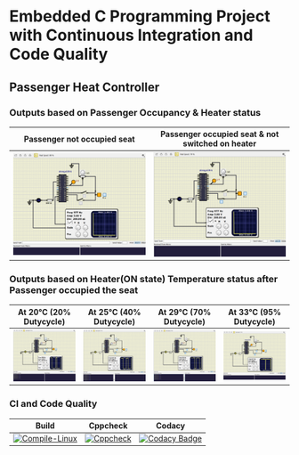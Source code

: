# Embedded C Programming Project with Continuous Integration and Code Quality

## Passenger Heat Controller

### Outputs based on Passenger Occupancy & Heater status 

|Passenger not occupied seat|Passenger occupied seat & not switched on heater|
|:--:|:--:|
|![1](simulation/1.png)|![2](simulation/2.png)|

### Outputs based on Heater(ON state) Temperature status after Passenger occupied the seat

|At 20°C (20% Dutycycle)|At 25°C (40% Dutycycle)|At 29°C (70% Dutycycle)|At 33°C (95% Dutycycle)|
|:--:|:--:|:--:|:--:|
|![20](simulation/20.png)|![25](simulation/25.png)|![29](simulation/29.png)|![33](simulation/33.png)|

### CI and Code Quality

|Build|Cppcheck|Codacy|
|:--:|:--:|:--:|
|[![Compile-Linux](https://github.com/256231/Emb-C/actions/workflows/Compile.yml/badge.svg)](https://github.com/256231/Emb-C/actions/workflows/Compile.yml)|[![Cppcheck](https://github.com/256231/Emb-C/actions/workflows/CodeQulaity.yml/badge.svg)](https://github.com/256231/Emb-C/actions/workflows/CodeQulaity.yml)|[![Codacy Badge](https://app.codacy.com/project/badge/Grade/643b7ca2b2dc4daba1e700c216bb87d9)](https://www.codacy.com/gh/Bharathgopal/Emb-C/dashboard?utm_source=github.com&amp;utm_medium=referral&amp;utm_content=Bharathgopal/Emb-C&amp;utm_campaign=Badge_Grade)|